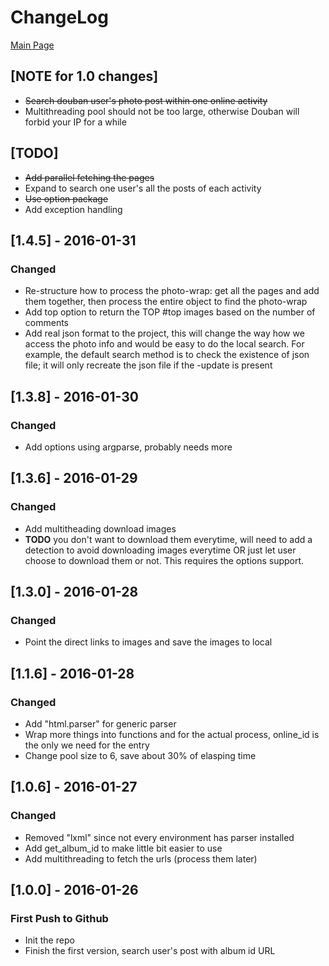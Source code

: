 # ChangeLog
[Main Page](https://github.com/ichoyjx/douban)

## [NOTE for 1.0 changes]
- ~~Search douban user's photo post within one online activity~~
- Multithreading pool should not be too large, otherwise
Douban will forbid your IP for a while

## [TODO]
- ~~Add parallel fetching the pages~~
- Expand to search one user's all the posts of each activity
- ~~Use option package~~
- Add exception handling

## [1.4.5] - 2016-01-31
### Changed
- Re-structure how to process the photo-wrap: get all the pages
and add them together, then process the entire object to find
the photo-wrap
- Add top option to return the TOP #top images based on the number
of comments
- Add real json format to the project, this will change the way
how we access the photo info and would be easy to do the local
search. For example, the default search method is to check the
existence of json file; it will only recreate the json file if
the -update is present

## [1.3.8] - 2016-01-30
### Changed
- Add options using argparse, probably needs more

## [1.3.6] - 2016-01-29
### Changed
- Add multitheading download images
- **TODO** you don't want to download them everytime, will need
to add a detection to avoid downloading images everytime OR just
let user choose to download them or not. This requires the
options support.

## [1.3.0] - 2016-01-28
### Changed
- Point the direct links to images and save the images to local

## [1.1.6] - 2016-01-28
### Changed
- Add "html.parser" for generic parser
- Wrap more things into functions and for the actual process,
online_id is the only we need for the entry
- Change pool size to 6, save about 30% of elasping time

## [1.0.6] - 2016-01-27
### Changed
- Removed "lxml" since not every environment has parser installed
- Add get\_album\_id to make little bit easier to use
- Add multithreading to fetch the urls (process them later)

## [1.0.0] - 2016-01-26
### First Push to Github
- Init the repo
- Finish the first version, search user's post with album id URL
